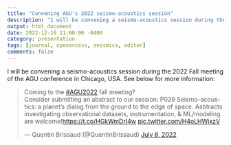 ```yaml
---
title: "Convening AGU's 2022 seismo-acoustics session"
description: "I will be convening a seismo-acoustics session during the 2022 Fall meeting of the AGU conference."
output: html_document
date: 2022-12-16 11:00:00 -0400
category: presentation
tags: [journal, openaccess, seismica, editor]
comments: false
---
```


I will be convening a seismo-acoustics session during the 2022 Fall meeting of the AGU conference in Chicago, USA. See below for more information:

<blockquote class="twitter-tweet"><p lang="en" dir="ltr">Coming to the <a href="https://twitter.com/hashtag/AGU2022?src=hash&amp;ref_src=twsrc%5Etfw">#AGU2022</a> fall meeting? <br>Consider submitting an abstract to our session: P029 Seismo-acoustics: a planet’s dialog from the ground to the edge of space. Asbtracts investigating observational datasets, instrumentation, &amp; ML/modeling are welcome!<a href="https://t.co/HGkWmDrI4w">https://t.co/HGkWmDrI4w</a> <a href="https://t.co/H4oLHWixzV">pic.twitter.com/H4oLHWixzV</a></p>&mdash; Quentin Brissaud (@QuentinBrissaud) <a href="https://twitter.com/QuentinBrissaud/status/1545445502350725121?ref_src=twsrc%5Etfw">July 8, 2022</a></blockquote> <script async src="https://platform.twitter.com/widgets.js" charset="utf-8"></script>